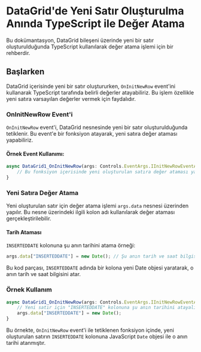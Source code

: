# DataGrid'de Yeni Satır Oluşturulma Anında TypeScript ile Değer Atama

Bu dokümantasyon, DataGrid bileşeni üzerinde yeni bir satır oluşturulduğunda TypeScript kullanılarak değer atama işlemi için bir rehberdir.

## Başlarken

DataGrid içerisinde yeni bir satır oluştururken, `OnInitNewRow` event'ini kullanarak TypeScript tarafında belirli değerler atayabiliriz. Bu işlem özellikle yeni satıra varsayılan değerler vermek için faydalıdır.

### OnInitNewRow Event'i

`OnInitNewRow` event'i, DataGrid nesnesinde yeni bir satır oluşturulduğunda tetiklenir. Bu event'e bir fonksiyon atayarak, yeni satıra değer ataması yapabiliriz.

#### Örnek Event Kullanımı:
```typescript
async DataGrid1_OnInitNewRow(args: Controls.EventArgs.IInitNewRowEventArgs) {
    // Bu fonksiyon içerisinde yeni oluşturulan satıra değer ataması yapılabilir.
}
```

### Yeni Satıra Değer Atama

Yeni oluşturulan satır için değer atama işlemi `args.data` nesnesi üzerinden yapılır. Bu nesne üzerindeki ilgili kolon adı kullanılarak değer ataması gerçekleştirilebilir.

#### Tarih Ataması

`INSERTEDDATE` kolonuna şu anın tarihini atama örneği:
```typescript
args.data["INSERTEDDATE"] = new Date(); // Şu anın tarih ve saat bilgisini atanır.
```

Bu kod parçası, `INSERTEDDATE` adında bir kolona yeni Date objesi yaratarak, o anın tarih ve saat bilgisini atar.

### Örnek Kullanım

```typescript
async DataGrid1_OnInitNewRow(args: Controls.EventArgs.IInitNewRowEventArgs) {
    // Yeni satır için "INSERTEDDATE" kolonuna şu anın tarihini atayalım.
    args.data["INSERTEDDATE"] = new Date();
}
```

Bu örnekte, `OnInitNewRow` event'i ile tetiklenen fonksiyon içinde, yeni oluşturulan satırın `INSERTEDDATE` kolonuna JavaScript `Date` objesi ile o anın tarihi atanmıştır.

